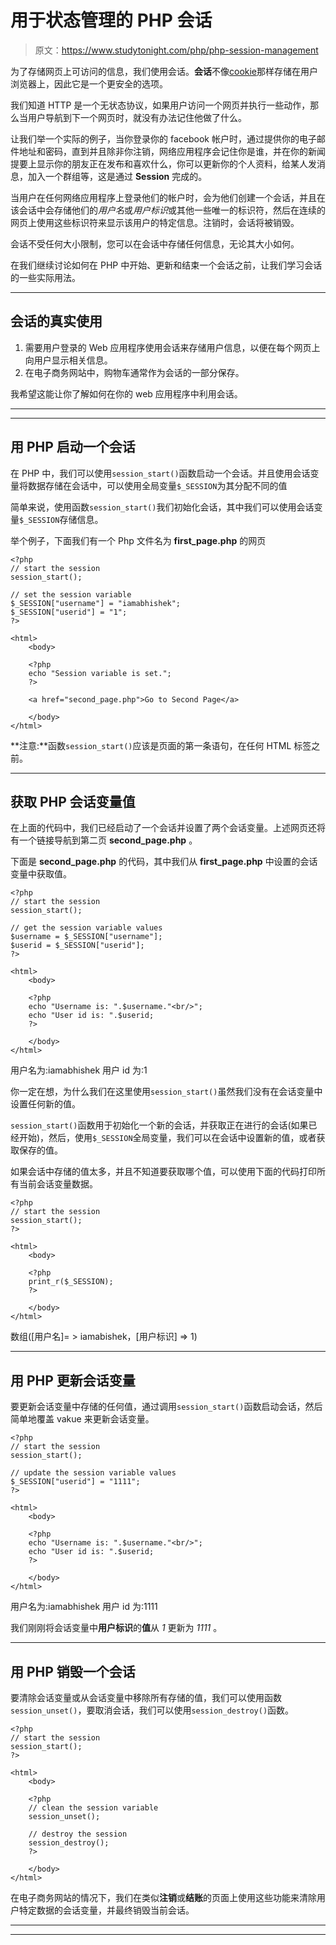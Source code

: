 # 用于状态管理的 PHP 会话

> 原文：<https://www.studytonight.com/php/php-session-management>

为了存储网页上可访问的信息，我们使用会话。**会话**不像[cookie](php-cookies)那样存储在用户浏览器上，因此它是一个更安全的选项。

我们知道 HTTP 是一个无状态协议，如果用户访问一个网页并执行一些动作，那么当用户导航到下一个网页时，就没有办法记住他做了什么。

让我们举一个实际的例子，当你登录你的 facebook 帐户时，通过提供你的电子邮件地址和密码，直到并且除非你注销，网络应用程序会记住你是谁，并在你的新闻提要上显示你的朋友正在发布和喜欢什么，你可以更新你的个人资料，给某人发消息，加入一个群组等，这是通过 **Session** 完成的。

当用户在任何网络应用程序上登录他们的帐户时，会为他们创建一个会话，并且在该会话中会存储他们的*用户名*或*用户标识*或其他一些唯一的标识符，然后在连续的网页上使用这些标识符来显示该用户的特定信息。注销时，会话将被销毁。

会话不受任何大小限制，您可以在会话中存储任何信息，无论其大小如何。

在我们继续讨论如何在 PHP 中开始、更新和结束一个会话之前，让我们学习会话的一些实际用法。

* * *

## 会话的真实使用

1.  需要用户登录的 Web 应用程序使用会话来存储用户信息，以便在每个网页上向用户显示相关信息。
2.  在电子商务网站中，购物车通常作为会话的一部分保存。

我希望这能让你了解如何在你的 web 应用程序中利用会话。

* * *

* * *

## 用 PHP 启动一个会话

在 PHP 中，我们可以使用`session_start()`函数启动一个会话。并且使用会话变量将数据存储在会话中，可以使用全局变量`$_SESSION`为其分配不同的值

简单来说，使用函数`session_start()`我们初始化会话，其中我们可以使用会话变量`$_SESSION`存储信息。

举个例子，下面我们有一个 Php 文件名为 **first_page.php** 的网页

```
<?php
// start the session
session_start();

// set the session variable
$_SESSION["username"] = "iamabhishek";
$_SESSION["userid"] = "1";
?>

<html>
    <body>

    <?php
    echo "Session variable is set.";
    ?>

    <a href="second_page.php">Go to Second Page</a>

    </body>
</html>
```

**注意:**函数`session_start()`应该是页面的第一条语句，在任何 HTML 标签之前。

* * *

## 获取 PHP 会话变量值

在上面的代码中，我们已经启动了一个会话并设置了两个会话变量。上述网页还将有一个链接导航到第二页 **second_page.php** 。

下面是 **second_page.php** 的代码，其中我们从 **first_page.php** 中设置的会话变量中获取值。

```
<?php
// start the session
session_start();

// get the session variable values
$username = $_SESSION["username"];
$userid = $_SESSION["userid"];
?>

<html>
    <body>

    <?php
    echo "Username is: ".$username."<br/>";
    echo "User id is: ".$userid;
    ?>

    </body>
</html>
```

用户名为:iamabhishek 用户 id 为:1

你一定在想，为什么我们在这里使用`session_start()`虽然我们没有在会话变量中设置任何新的值。

`session_start()`函数用于初始化一个新的会话，并获取正在进行的会话(如果已经开始)，然后，使用`$_SESSION`全局变量，我们可以在会话中设置新的值，或者获取保存的值。

如果会话中存储的值太多，并且不知道要获取哪个值，可以使用下面的代码打印所有当前会话变量数据。

```
<?php
// start the session
session_start();
?>

<html>
    <body>

    <?php
    print_r($_SESSION);
    ?>

    </body>
</html>
```

数组([用户名]= > iamabishek，[用户标识] => 1)

* * *

## 用 PHP 更新会话变量

要更新会话变量中存储的任何值，通过调用`session_start()`函数启动会话，然后简单地覆盖 vakue 来更新会话变量。

```
<?php
// start the session
session_start();

// update the session variable values
$_SESSION["userid"] = "1111";
?>

<html>
    <body>

    <?php
    echo "Username is: ".$username."<br/>";
    echo "User id is: ".$userid;
    ?>

    </body>
</html>
```

用户名为:iamabhishek 用户 id 为:1111

我们刚刚将会话变量中**用户标识**的**值**从 *1* 更新为 *1111* 。

* * *

## 用 PHP 销毁一个会话

要清除会话变量或从会话变量中移除所有存储的值，我们可以使用函数`session_unset()`，要取消会话，我们可以使用`session_destroy()`函数。

```
<?php
// start the session
session_start();
?>

<html>
    <body>

    <?php
    // clean the session variable
    session_unset();

    // destroy the session
    session_destroy();
    ?>

    </body>
</html>
```

在电子商务网站的情况下，我们在类似**注销**或**结账**的页面上使用这些功能来清除用户特定数据的会话变量，并最终销毁当前会话。

* * *

* * *